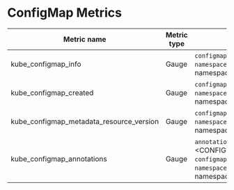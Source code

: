 # ConfigMap Metrics

| Metric name| Metric type | Labels/tags | Status |
| ---------- | ----------- | ----------- | ----------- |
| kube_configmap_info | Gauge | `configmap`=&lt;configmap-name&gt; <br> `namespace`=&lt;configmap-namespace&gt; | STABLE |
| kube_configmap_created  | Gauge | `configmap`=&lt;configmap-name&gt; <br> `namespace`=&lt;configmap-namespace&gt; | STABLE |
| kube_configmap_metadata_resource_version | Gauge | `configmap`=&lt;configmap-name&gt; <br> `namespace`=&lt;configmap-namespace&gt; | EXPERIMENTAL |
| kube_configmap_annotations | Gauge | `annotation_CONFIGMAP_ANNOTATION`=&lt;CONFIGMAP_ANNOTATION&gt; <br> `configmap`=&lt;configmap-name&gt; <br> `namespace`=&lt;configmap-namespace&gt; | EXPERIMENTAL |
